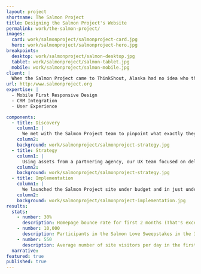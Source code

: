 ```yaml
---
layout: project
shortname: The Salmon Project
title: Designing the Salmon Project's Website
permalink: work/the-salmon-project/
images:
  card: work/salmonproject/salmonproject-card.jpg
  hero: work/salmonproject/salmonproject-hero.jpg
breakpoints:
  desktop: work/salmonproject/salmon-desktop.jpg
  tablet: work/salmonproject/salmon-tablet.jpg
  mobile: work/salmonproject/salmon-mobile.jpg
client: |
  When the Salmon Project came to ThinkShout, Alaska had no idea who they were. The Salmon Project wasn’t even sure who they were themselves.  That needed to change, and fast. This brand new organization needed help building their identity and shaping the results they wanted to achieve, and that’s exactly what we did for them. We launched their site ahead of schedule, under budget, and with a custom-built kickoff Salmon Love sweepstakes application that had 10,000 participants total in the thirty days it ran. Now they’re telling the stories that need to be told and, of course, teaching Alaskans to love and save their salmon. 
url: http:/www.salmonproject.org
expertise: |
  - Mobile First Responsive Design
  - CRM Integration
  - User Experience

components:
  - title: Discovery
    column1: |
      We met with the Salmon Project team to pinpoint what exactly they needed from their new web identity. As this was to be their digital debut, we knew we needed to create something memorable and eye-catching in addition to a solid back end.
    column2: 
    background: work/salmonproject/salmonproject-strategy.jpg
  - title: Strategy
    column1: |
      Using assets from a partnering agency, our UX team focused on delivering an engaging destination that encouraged users to not just look, but explore. Designing in the browser with  mobile-first wireframes was the right call because one third of site traffic during launch week came from mobile users. Through the development of a custom RedHen CRM tool to integrate with the back end of their site, the Salmon Project team was able to cultivate their constituency from day one.
    column2: 
    background: work/salmonproject/salmonproject-strategy.jpg
  - title: Implementation
    column1: |
      We launched the Salmon Project site under budget and in just under eight weeks, kicking off with a Salmon Love sweepstakes tool to help boost participation during the first month of the organization going public. Receiving well over 9,000 responses to the initial campaign, the Salmon Project has been able to focus on new and exciting features to engage an even broader audience.
    column2: 
    background: work/salmonproject/salmonproject-implementation.jpg 
results:
  stats:
    - number: 30%
      description: Homepage bounce rate for first 2 months (That's excellent!)
    - number: 10,000
      description: Participants in the Salmon Love Sweepstakes in the 30 days following the website launch
    - number: 550
      description: Average number of site visitors per day in the first week
  narrative:
featured: true
published: true
---
```



